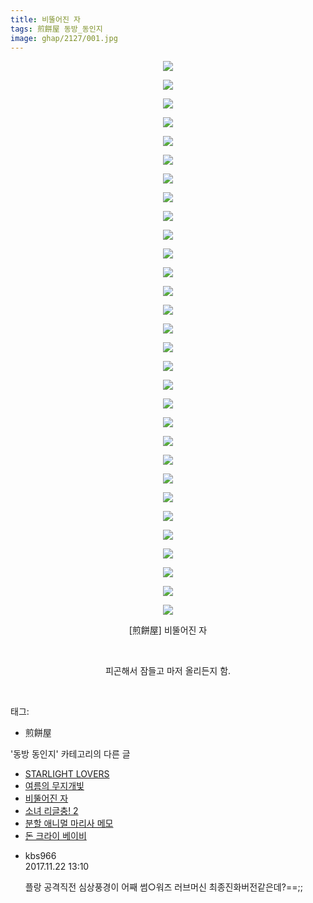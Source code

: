 ```yaml
---
title: 비뚤어진 자
tags: 煎餅屋 동방_동인지
image: ghap/2127/001.jpg
---
```

<div class="article">
<p style="text-align: center; clear: none; float: none;"><img src="{{ site.nasurl }}/ghap/2127/001.jpg"/></p>
<p style="text-align: center; clear: none; float: none;"><img src="{{ site.nasurl }}/ghap/2127/002.jpg"/></p>
<p style="text-align: center; clear: none; float: none;"><img src="{{ site.nasurl }}/ghap/2127/003.jpg"/></p>
<p style="text-align: center; clear: none; float: none;"><img src="{{ site.nasurl }}/ghap/2127/004.jpg"/></p>
<p style="text-align: center; clear: none; float: none;"><img src="{{ site.nasurl }}/ghap/2127/005.jpg"/></p>
<p style="text-align: center; clear: none; float: none;"><img src="{{ site.nasurl }}/ghap/2127/006.jpg"/></p>
<p style="text-align: center; clear: none; float: none;"><img src="{{ site.nasurl }}/ghap/2127/007.jpg"/></p>
<p style="text-align: center; clear: none; float: none;"><img src="{{ site.nasurl }}/ghap/2127/008.jpg"/></p>
<p style="text-align: center; clear: none; float: none;"><img src="{{ site.nasurl }}/ghap/2127/009.jpg"/></p>
<p style="text-align: center; clear: none; float: none;"><img src="{{ site.nasurl }}/ghap/2127/010.jpg"/></p>
<p style="text-align: center; clear: none; float: none;"><img src="{{ site.nasurl }}/ghap/2127/011.jpg"/></p>
<p style="text-align: center; clear: none; float: none;"><img src="{{ site.nasurl }}/ghap/2127/012.jpg"/></p>
<p style="text-align: center; clear: none; float: none;"><img src="{{ site.nasurl }}/ghap/2127/013.jpg"/></p>
<p style="text-align: center; clear: none; float: none;"><img src="{{ site.nasurl }}/ghap/2127/014.jpg"/></p>
<p style="text-align: center; clear: none; float: none;"><img src="{{ site.nasurl }}/ghap/2127/015.jpg"/></p>
<p style="text-align: center; clear: none; float: none;"><img src="{{ site.nasurl }}/ghap/2127/016.jpg"/></p>
<p style="text-align: center; clear: none; float: none;"><img src="{{ site.nasurl }}/ghap/2127/017.jpg"/></p>
<p style="text-align: center; clear: none; float: none;"><img src="{{ site.nasurl }}/ghap/2127/018.jpg"/></p>
<p style="text-align: center; clear: none; float: none;"><img src="{{ site.nasurl }}/ghap/2127/019.jpg"/></p>
<p style="text-align: center; clear: none; float: none;"><img src="{{ site.nasurl }}/ghap/2127/020.jpg"/></p>
<p style="text-align: center; clear: none; float: none;"><img src="{{ site.nasurl }}/ghap/2127/021.jpg"/></p>
<p style="text-align: center; clear: none; float: none;"><img src="{{ site.nasurl }}/ghap/2127/022.jpg"/></p>
<p style="text-align: center; clear: none; float: none;"><img src="{{ site.nasurl }}/ghap/2127/023.jpg"/></p>
<p style="text-align: center; clear: none; float: none;"><img src="{{ site.nasurl }}/ghap/2127/024.jpg"/></p>
<p style="text-align: center; clear: none; float: none;"><img src="{{ site.nasurl }}/ghap/2127/025.jpg"/></p>
<p style="text-align: center; clear: none; float: none;"><img src="{{ site.nasurl }}/ghap/2127/026.jpg"/></p>
<p style="text-align: center; clear: none; float: none;"><img src="{{ site.nasurl }}/ghap/2127/027.jpg"/></p>
<p style="text-align: center; clear: none; float: none;"><img src="{{ site.nasurl }}/ghap/2127/028.jpg"/></p>
<p style="text-align: center; clear: none; float: none;"><img src="{{ site.nasurl }}/ghap/2127/029.jpg"/></p>
<p style="text-align: center; clear: none; float: none;"><img src="{{ site.nasurl }}/ghap/2127/030.jpg"/></p>
<p style="text-align: center; clear: none; float: none;">[煎餅屋] 비뚤어진 자</p>
<p style="text-align: center; clear: none; float: none;"><br/></p>
<p style="text-align: center; clear: none; float: none;">피곤해서 잠들고 마저 올리든지 함.</p>
<p><br/></p>
</div><div class="tagTrail">
<p>태그: </p>
<ul>
<li>煎餅屋</li>
</ul>
</div><div class="another">
<p>'동방 동인지' 카테고리의 다른 글</p>
<ul>
<li><a href="/2016-09-12-ghap_2129">STARLIGHT LOVERS</a></li>
<li><a href="/2016-09-12-ghap_2128">여름의 무지개빛</a></li>
<li><a href="/2016-09-11-ghap_2127">비뚤어진 자</a></li>
<li><a href="/2016-09-11-ghap_2126">소녀 리글충! 2</a></li>
<li><a href="/2016-09-11-ghap_2125">분할 애니멀 마리사 메모</a></li>
<li><a href="/2016-09-11-ghap_2123">돈 크라이 베이비</a></li>
</ul>
</div><div class="cb_module cb_fluid">
<div class="cb_wrt cb_profile">
<div class="comment">
<ul>
<li class="cb_thumb_off" id="comment15135049">
<div class="cb_comment_area">
<div class="cb_info_area">
<div class="cb_section">
<span class="cb_nick_name">kbs966</span>
</div>
<div class="cb_section">
<span class="cb_date">2017.11.22 13:10 </span>
</div>
</div>
<div class="cb_dsc_comment">
<p class="cb_dsc">
											플랑 공격직전 심상풍경이 어째 썸○워즈 러브머신 최종진화버전같은데?==;;
										</p>
</div>
</div></li>
</ul>
</div>
</div><!-- commentList close -->
</div>